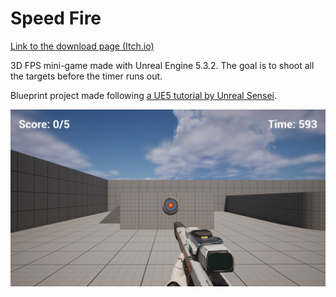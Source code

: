 # Speed Fire

[Link to the download page (Itch.io)](https://lycorisbellua.itch.io/unreal-tutos)  

3D FPS mini-game made with Unreal Engine 5.3.2. The goal is to shoot all the targets before the timer runs out.  

Blueprint project made following [a UE5 tutorial by Unreal Sensei](https://www.youtube.com/watch?v=1XjgLKrb4_M).  

![](./screenshot.png)

